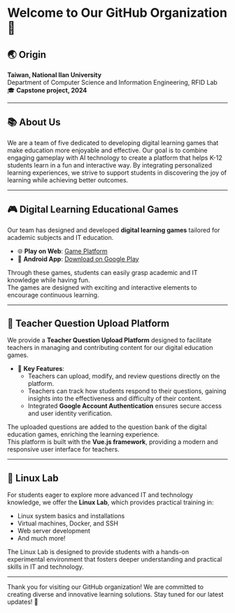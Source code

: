 # Welcome to Our GitHub Organization 👋

## 🌏 Origin  
**Taiwan, National Ilan University**  
Department of Computer Science and Information Engineering, RFID Lab  
🎓 **Capstone project, 2024**

---

## 📚 About Us  
We are a team of five dedicated to developing digital learning games that make education more enjoyable and effective.
Our goal is to combine engaging gameplay with AI technology to create a platform that helps K-12 students learn in a fun and interactive way.
By integrating personalized learning experiences, we strive to support students in discovering the joy of learning while achieving better outcomes.

---

## 🎮 Digital Learning Educational Games  
Our team has designed and developed **digital learning games** tailored for academic subjects and IT education.  

- 🌐 **Play on Web**: [Game Platform](https://game.k12edu.us.kg)  
- 📱 **Android App**: [Download on Google Play](https://play.google.com/)  

Through these games, students can easily grasp academic and IT knowledge while having fun.  
The games are designed with exciting and interactive elements to encourage continuous learning.

---

## 📝 Teacher Question Upload Platform  
We provide a **Teacher Question Upload Platform** designed to facilitate teachers in managing and contributing content for our digital education games.  

- 🌟 **Key Features**:  
  - Teachers can upload, modify, and review questions directly on the platform.  
  - Teachers can track how students respond to their questions, gaining insights into the effectiveness and difficulty of their content.  
  - Integrated **Google Account Authentication** ensures secure access and user identity verification.  

The uploaded questions are added to the question bank of the digital education games, enriching the learning experience.  
This platform is built with the **Vue.js framework**, providing a modern and responsive user interface for teachers.

---

## 🐧 Linux Lab  
For students eager to explore more advanced IT and technology knowledge, we offer the **Linux Lab**, which provides practical training in:  

- Linux system basics and installations  
- Virtual machines, Docker, and SSH  
- Web server development  
- And much more!  

The Linux Lab is designed to provide students with a hands-on experimental environment that fosters deeper understanding and practical skills in IT and technology.  

---

Thank you for visiting our GitHub organization! We are committed to creating diverse and innovative learning solutions. Stay tuned for our latest updates! 🚀
